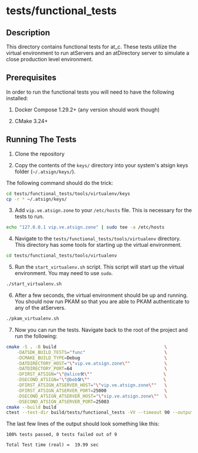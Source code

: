 # tests/functional_tests

## Description

This directory contains functional tests for at_c. These tests utilize the virtual environment to run atServers and an atDirectory server to simulate a close production level environment. 

## Prerequisites

In order to run the functional tests you will need to have the following installed:

1. Docker Compose 1.29.2+ (any version should work though)

2. CMake 3.24+

## Running The Tests

1. Clone the repository

2. Copy the contents of the `keys/` directory into your system's atsign keys folder (`~/.atsign/keys/`).

The following command should do the trick:

```bash
cd tests/functional_tests/tools/virtualenv/keys
cp -r * ~/.atsign/keys/
```

3. Add `vip.ve.atsign.zone` to your `/etc/hosts` file. This is necessary for the tests to run.

```bash
echo "127.0.0.1 vip.ve.atsign.zone" | sudo tee -a /etc/hosts
```

4. Navigate to the `tests/functional_tests/tools/virtualenv` directory. This directory has some tools for starting up the virtual environment.

```bash
cd tests/functional_tests/tools/virtualenv
```

5. Run the `start_virtualenv.sh` script. This script will start up the virtual environment. You may need to use `sudo`.

```bash
./start_virtualenv.sh
```

6. After a few seconds, the virtual environment should be up and running. You should now run PKAM so that you are able to PKAM authenticate to any of the atServers.

```bash
./pkam_virtualenv.sh
```

7. Now you can run the tests. Navigate back to the root of the project and run the following:

```bash
cmake -S . -B build                                         \
    -DATSDK_BUILD_TESTS="func"                              \
    -DCMAKE_BUILD_TYPE=Debug                                \
    -DATDIRECTORY_HOST="\"vip.ve.atsign.zone\""             \
    -DATDIRECTORY_PORT=64                                   \
    -DFIRST_ATSIGN="\"@alice🛠\""                           \
    -DSECOND_ATSIGN="\"@bob🛠\""                            \
    -DFIRST_ATSIGN_ATSERVER_HOST="\"vip.ve.atsign.zone\""   \
    -DFIRST_ATSIGN_ATSERVER_PORT=25000                      \
    -DSECOND_ATSIGN_ATSERVER_HOST="\"vip.ve.atsign.zone\""  \
    -DSECOND_ATSIGN_ATSERVER_PORT=25003
cmake --build build
ctest --test-dir build/tests/functional_tests -VV --timeout 90 --output-on-failure
```

The last few lines of the output should look something like this:

```
100% tests passed, 0 tests failed out of 9

Total Test time (real) =  19.99 sec
```
